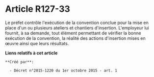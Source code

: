 # Article R127-33

Le préfet contrôle l'exécution de la convention conclue pour la mise en place d'un ou plusieurs ateliers et chantiers
d'insertion. L'employeur lui fournit, à sa demande, tout élément permettant de vérifier la bonne exécution de la convention,
la réalité des actions d'insertion mises en œuvre ainsi que leurs résultats.

**Liens relatifs à cet article**

	**Créé par**:

	  - Décret n°2015-1220 du 1er octobre 2015 - art. 1
